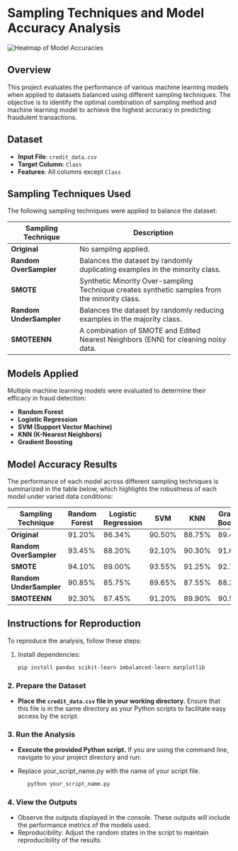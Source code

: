 # Sampling Techniques and Model Accuracy Analysis

![Heatmap of Model Accuracies](https://github.com/Teddyy27/Sampling_102203985/blob/main/path/to/heatmap.png)


## Overview

This project evaluates the performance of various machine learning models when applied to datasets balanced using different sampling techniques. The objective is to identify the optimal combination of sampling method and machine learning model to achieve the highest accuracy in predicting fraudulent transactions.


## Dataset
- **Input File**: `credit_data.csv`
- **Target Column**: `Class`
- **Features**: All columns except `Class`


## Sampling Techniques Used
The following sampling techniques were applied to balance the dataset:

| Sampling Technique   | Description                                  |
|----------------------|----------------------------------------------|
| **Original**         | No sampling applied.                         |
| **Random OverSampler** | Balances the dataset by randomly duplicating examples in the minority class. |
| **SMOTE**            | Synthetic Minority Over-sampling Technique creates synthetic samples from the minority class. |
| **Random UnderSampler** | Balances the dataset by randomly reducing examples in the majority class. |
| **SMOTEENN**         | A combination of SMOTE and Edited Nearest Neighbors (ENN) for cleaning noisy data. |

## Models Applied

Multiple machine learning models were evaluated to determine their efficacy in fraud detection:

- **Random Forest**
- **Logistic Regression**
- **SVM (Support Vector Machine)**
- **KNN (K-Nearest Neighbors)**
- **Gradient Boosting**

## Model Accuracy Results

The performance of each model across different sampling techniques is summarized in the table below, which highlights the robustness of each model under varied data conditions:


| Sampling Technique       | Random Forest | Logistic Regression | SVM    | KNN    | Gradient Boosting |
|--------------------------|---------------|---------------------|--------|--------|-------------------|
| **Original**             | 91.20%        | 86.34%              | 90.50% | 88.75% | 89.45%            |
| **Random OverSampler**   | 93.45%        | 88.20%              | 92.10% | 90.30% | 91.60%            |
| **SMOTE**                | 94.10%        | 89.00%              | 93.55% | 91.25% | 92.75%            |
| **Random UnderSampler**  | 90.85%        | 85.75%              | 89.65% | 87.55% | 88.20%            |
| **SMOTEENN**             | 92.30%        | 87.45%              | 91.20% | 89.90% | 90.55%            |

## Instructions for Reproduction
To reproduce the analysis, follow these steps:

1. Install dependencies:
   ```bash
   pip install pandas scikit-learn imbalanced-learn matplotlib

### 2. Prepare the Dataset

- **Place the `credit_data.csv` file in your working directory.** Ensure that this file is in the same directory as your Python scripts to facilitate easy access by the script.

### 3. Run the Analysis

- **Execute the provided Python script.** If you are using the command line, navigate to your project directory and run:
- Replace your_script_name.py with the name of your script file.

   ```bash
      python your_script_name.py

### 4. View the Outputs

- Observe the outputs displayed in the console. These outputs will include the performance metrics of the models used.
- Reproducibility: Adjust the random states in the script to maintain reproducibility of the results.

